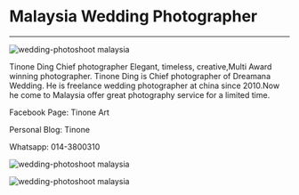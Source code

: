 # Malaysia Wedding Photographer
------------------
![wedding-photoshoot malaysia](/wsi-imageoptim-me1-1400x787.jpg)

Tinone Ding
Chief photographer
Elegant, timeless, creative,Multi Award winning photographer. Tinone Ding is Chief photographer of Dreamana Wedding. He is freelance wedding photographer at china since 2010.Now he come to Malaysia offer great photography service for a limited time.

Facebook Page: Tinone Art

Personal Blog: Tinone

Whatsapp: 014-3800310


![wedding-photoshoot malaysia](/shitou-1400x1400.jpg)



![wedding-photoshoot malaysia](/linkedin-1400x1400.png)